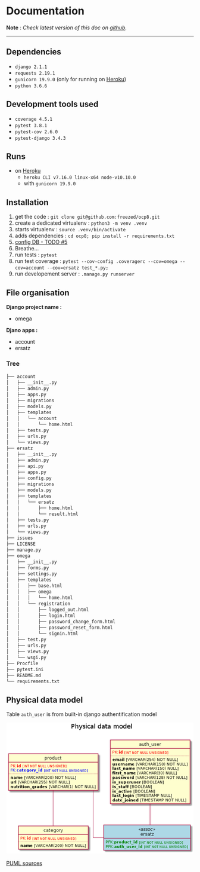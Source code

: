 Documentation
=============

**Note** : _Check latest version of this doc on [github](https://github.com/freezed/ocp8/blob/master/doc/documentation.md)._

---

## Dependencies

- `django 2.1.1`
- `requests 2.19.1`
- `gunicorn 19.9.0` (only for running on [Heroku][heroku])
- `python 3.6.6`

## Development tools used

- `coverage 4.5.1`
- `pytest 3.8.1`
- `pytest-cov 2.6.0`
- `pytest-django 3.4.3`

## Runs

- on [Heroku][heroku]
    - `heroku CLI v7.16.0 linux-x64 node-v10.10.0`
    - with `gunicorn 19.9.0`

## Installation

1. get the code : `git clone git@github.com:freezed/ocp8.git`
2. create a dedicated virtualenv : `python3 -m venv .venv`
3. starts virtualenv  : `source .venv/bin/activate`
4. adds dependencies : `cd ocp8; pip install -r requirements.txt`
5. [config DB - TODO #5][05]
6. Breathe…
7. run tests : `pytest`
8. run test coverage : `pytest --cov-config .coveragerc --cov=omega --cov=account --cov=ersatz test_*.py;`
9. run developement server : `.manage.py runserver`

## File organisation

**Django project name :**
- omega

**Djano apps :**

- account
- ersatz

### Tree

    ├── account
    │   ├── __init__.py
    │   ├── admin.py
    │   ├── apps.py
    │   ├── migrations
    │   ├── models.py
    │   ├── templates
    │   │   └── account
    │   │       └── home.html
    │   ├── tests.py
    │   ├── urls.py
    │   └── views.py
    ├── ersatz
    │   ├── __init__.py
    │   ├── admin.py
    │   ├── api.py
    │   ├── apps.py
    │   ├── config.py
    │   ├── migrations
    │   ├── models.py
    │   ├── templates
    │   │   └── ersatz
    │   │       ├── home.html
    │   │       └── result.html
    │   ├── tests.py
    │   ├── urls.py
    │   └── views.py
    ├── issues
    ├── LICENSE
    ├── manage.py
    ├── omega
    │   ├── __init__.py
    │   ├── forms.py
    │   ├── settings.py
    │   ├── templates
    │   │   ├── base.html
    │   │   ├── omega
    │   │   │   └── home.html
    │   │   └── registration
    │   │       ├── logged_out.html
    │   │       ├── login.html
    │   │       ├── password_change_form.html
    │   │       ├── password_reset_form.html
    │   │       └── signin.html
    │   ├── test.py
    │   ├── urls.py
    │   ├── views.py
    │   └── wsgi.py
    ├── Procfile
    ├── pytest.ini
    ├── README.md
    └── requirements.txt

## Physical data model

Table `auth_user` is from built-in django authentification model

![PMD image](https://raw.githubusercontent.com/freezed/ocp8/master/doc/pdm.png)

[PUML sources](https://github.com/freezed/ocp8/blob/master/doc/pdm.puml)


[heroku]: https://heroku.com
[05]: https://github.com/freezed/ocp8/issues/5

